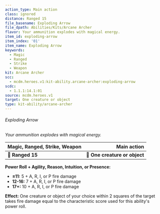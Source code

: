 ```yaml
---
action_type: Main action
class: ignored
distance: Ranged 15
file_basename: Exploding Arrow
file_dpath: Abilities/Kits/Arcane Archer
flavor: Your ammunition explodes with magical energy.
item_id: exploding-arrow
item_index: '01'
item_name: Exploding Arrow
keywords:
  - Magic
  - Ranged
  - Strike
  - Weapon
kit: Arcane Archer
scc:
  - mcdm.heroes.v1:kit-ability.arcane-archer:exploding-arrow
scdc:
  - 1.1.1:14.1:01
source: mcdm.heroes.v1
target: One creature or object
type: kit-ability/arcane-archer
---
```


###### Exploding Arrow

*Your ammunition explodes with magical energy.*

| **Magic, Ranged, Strike, Weapon** |               **Main action** |
| --------------------------------- | ----------------------------: |
| **📏 Ranged 15**                  | **🎯 One creature or object** |

**Power Roll + Agility, Reason, Intuition, or Presence:**

- **≤11:** 5 + A, R, I, or P fire damage
- **12-16:** 7 + A, R, I, or P fire damage
- **17+:** 10 + A, R, I, or P fire damage

**Effect:** One creature or object of your choice within 2 squares of the target takes fire damage equal to the characteristic score used for this ability's power roll.
